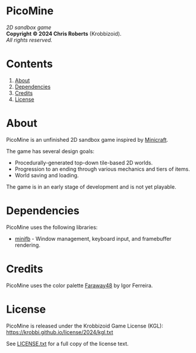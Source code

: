 # PicoMine
_2D sandbox game_  
__Copyright &copy; 2024 Chris Roberts__ (Krobbizoid).  
_All rights reserved._

# Contents
1. [About](#about)
2. [Dependencies](#dependencies)
3. [Credits](#credits)
4. [License](#license)

# About
PicoMine is an unfinished 2D sandbox game inspired by
[Minicraft](https://github.com/Miserlou/Minicraft).

The game has several design goals:
* Procedurally-generated top-down tile-based 2D worlds.
* Progression to an ending through various mechanics and tiers of items.
* World saving and loading.

The game is in an early stage of development and is not yet playable.

# Dependencies
PicoMine uses the following libraries:
* [minifb](https://crates.io/crates/minifb) - Window management, keyboard
input, and framebuffer rendering.

# Credits
PicoMine uses the color palette
[Faraway48](https://lospec.com/palette-list/faraway48) by Igor Ferreira.

# License
PicoMine is released under the Krobbizoid Game License (KGL):  
https://krobbi.github.io/license/2024/kgl.txt

See [LICENSE.txt](/LICENSE.txt) for a full copy of the license text.
